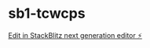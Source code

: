 # sb1-tcwcps

[Edit in StackBlitz next generation editor ⚡️](https://stackblitz.com/~/github.com/hachizeus/sb1-tcwcps)